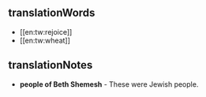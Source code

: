 ## translationWords

* [[en:tw:rejoice]]
* [[en:tw:wheat]]

## translationNotes

* **people of Beth Shemesh** - These were Jewish people.
